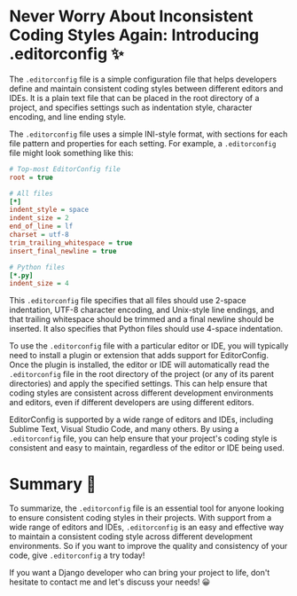 # Never Worry About Inconsistent Coding Styles Again: Introducing .editorconfig ✨

The `.editorconfig` file is a simple configuration file that helps developers define and maintain consistent coding styles between different editors and IDEs. It is a plain text file that can be placed in the root directory of a project, and specifies settings such as indentation style, character encoding, and line ending style.

The `.editorconfig` file uses a simple INI-style format, with sections for each file pattern and properties for each setting. For example, a `.editorconfig` file might look something like this:

```ini
# Top-most EditorConfig file
root = true

# All files
[*]
indent_style = space
indent_size = 2
end_of_line = lf
charset = utf-8
trim_trailing_whitespace = true
insert_final_newline = true

# Python files
[*.py]
indent_size = 4
```

This `.editorconfig` file specifies that all files should use 2-space indentation, UTF-8 character encoding, and Unix-style line endings, and that trailing whitespace should be trimmed and a final newline should be inserted. It also specifies that Python files should use 4-space indentation.

To use the `.editorconfig` file with a particular editor or IDE, you will typically need to install a plugin or extension that adds support for EditorConfig. Once the plugin is installed, the editor or IDE will automatically read the `.editorconfig` file in the root directory of the project (or any of its parent directories) and apply the specified settings. This can help ensure that coding styles are consistent across different development environments and editors, even if different developers are using different editors.

EditorConfig is supported by a wide range of editors and IDEs, including Sublime Text, Visual Studio Code, and many others. By using a `.editorconfig` file, you can help ensure that your project's coding style is consistent and easy to maintain, regardless of the editor or IDE being used.

# Summary 🎯

To summarize, the `.editorconfig` file is an essential tool for anyone looking to ensure consistent coding styles in their projects. With support from a wide range of editors and IDEs, `.editorconfig` is an easy and effective way to maintain a consistent coding style across different development environments. So if you want to improve the quality and consistency of your code, give `.editorconfig` a try today!

If you want a Django developer who can bring your project to life, don't hesitate to contact me and let's discuss your needs! 😀